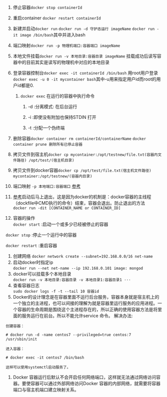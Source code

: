 1. 停止容器`docker stop containerId`  
1. 重启container `docker restart containerId`  
1. 新建并启动`docker run` `docker run -d 守护态运行 imageName` `docker run -it image /bin/bash`其中并进入bash   
1. 端口映射`docker run -p 物理机端口:容器端口 imageName`  
1. 本地文件挂载`docker run -v 本地目录:容器目录 imageName`  挂载成功后读写容器中的目前其实是读写的物理机中对应的本地目录    
1. 登录容器控制台`docker exec -it containerId /bin/bash`  用root用户登录`docker exec -u 0 -it mycontainer bash`其中-u用来指定用户id而root的用户id都是0.  
    1. `docker exec` 在运行的容器中执行命令    
        1. -d :分离模式: 在后台运行

        1. -i :即使没有附加也保持STDIN 打开

        1. -t :分配一个伪终端


1. 删除容器`docker container rm containerId/containerName`  `docker container prune 删除所有已停止容器`  
1. 拷贝文件到宿主机`docker cp mycontainer:/opt/testnew/file.txt(容器内文件路径) /opt/test/(宿主机目录)`  
1. 拷贝文件到docker容器`docker cp /opt/test/file.txt(宿主机文件路径) mycontainer:/opt/testnew/(容器内目录)`    
1. 端口映射 `-p 本地端口:容器端口` [参考](https://blog.csdn.net/yjk13703623757/article/details/69212521)    
1. [参考](https://blog.csdn.net/o1_1o/article/details/52710733)启动后马上退出，这是因为docker的机制是：docker容器的主线程（dockfile中CMD执行的命令）结束，容器会退出。防止退出的方法    
`docker run -dit [CONTAINER_NAME or CONTAINER_ID]`    
1. 容器的操作    
`docker start` :启动一个或多少已经被停止的容器

`docker stop` :停止一个运行中的容器

`docker restart` :重启容器

1. 创建网络 `docker network create --subnet=192.168.0.0/16 net-name`   
1. 启动docker时指定ip    
 `docker run --net net-name --ip 192.168.0.101 image: mongod`
1. docker可以挂载多个本地目录    
`docker run -v 本地目录:容器目录 -v 本地目录1:容器目录1 ···`   
1. 查看容器日志    
`sudo docker logs -f -t --tail 10 容器id`    
1. Docker的设计理念是在容器里面不运行后台服务，容器本身就是宿主机上的一个独立的主进程，也可以间接的理解为就是容器里运行服务的应用进程。一个容器的生命周期是围绕这个主进程存在的，所以正确的使用容器方法是将里面的服务运行在前台。所以不能允许service 命令。  解决办法:       

```
创建容器：

# docker run -d -name centos7 --privileged=true centos:7 /usr/sbin/init

进入容器：

# docker exec -it centos7 /bin/bash

这样可以使用systemctl启动服务了。
```    

1. Docker 容器运行后默认不会开启任何网络端口，这样就无法通过网络访问容器。要使容器可以通过外部网络访问Docker 容器的内部网络，就需要将容器端口与宿主机端口建立映射关系。



